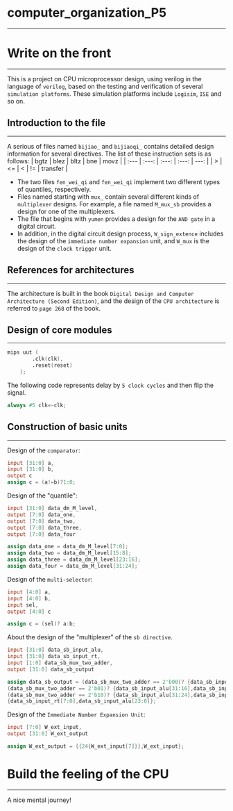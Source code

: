# computer_organization_P5
---
# Write on the front
---
This is a project on CPU microprocessor design, using verilog in the language of `verilog`, based on the testing and verification of several `simulation platforms`. These simulation platforms include `Logisim`, `ISE` and so on.

## Introduction to the file
---
A serious of files named `bijiao_` and `bijiaoqi_` contains detailed design information for several directives. The list of these instruction sets is as follows:
| bgtz | blez | bltz | bne | movz |
| :--- | :---: | :---: | :---: | ---: |
| > | <= | < | != | transfer |

*    The two files `fen_wei_qi` and `fen_wei_qi` implement two different types of quantiles, respectively.
*    Files named starting with `mux_` contain several different kinds of `multiplexer` designs. For example, a file named `M_mux_sb` provides a design for one of the multiplexers.
*    The file that begins with `yumen` provides a design for the `AND gate` in a digital circuit.
*    In addition, in the digital circuit design process, `W_sign_extence` includes the design of the `immediate number expansion` unit, and `W_mux` is the design of the `clock trigger` unit.

## References for architectures
---
The architecture is built in the book `Digital Design and Computer Architecture (Second Edition)`, and the design of the `CPU architecture` is referred to `page 268` of the book.

## Design of core modules
---
```Verilog
mips uut (
		.clk(clk), 
		.reset(reset)
	);
```

The following code represents delay by `5 clock cycles` and then flip the signal.
``` Verilog
always #5 clk=~clk;
```
## Construction of basic units
---

Design of the `comparator`:
```Verilog
input [31:0] a,
input [31:0] b,
output c
assign c = (a!=b)?1:0;
```

Design of the "quantile":
```Verilog
input [31:0] data_dm_M_level,
output [7:0] data_one,
output [7:0] data_two,
output [7:0] data_three,
output [7:0] data_four

assign data_one = data_dm_M_level[7:0];
assign data_two = data_dm_M_level[15:8];
assign data_three = data_dm_M_level[23:16];
assign data_four = data_dm_M_level[31:24];
```

Design of the `multi-selector`:
```Verilog
input [4:0] a,
input [4:0] b,
input sel,
output [4:0] c

assign c = (sel)? a:b;
```

About the design of the "multiplexer" of the `sb directive`.
```Verilog
input [31:0] data_sb_input_alu,
input [31:0] data_sb_input_rt,
input [1:0] data_sb_mux_two_adder,
output [31:0] data_sb_output

assign data_sb_output = (data_sb_mux_two_adder == 2'b00)? {data_sb_input_alu[31:8],data_sb_input_rt[7:0]}:
(data_sb_mux_two_adder == 2'b01)? {data_sb_input_alu[31:16],data_sb_input_rt[7:0],data_sb_input_alu[7:0]}:
(data_sb_mux_two_adder == 2'b10)? {data_sb_input_alu[31:24],data_sb_input_rt[7:0],data_sb_input_alu[15:0]}:
{data_sb_input_rt[7:0],data_sb_input_alu[23:0]};
```

Design of the `Immediate Number Expansion Unit`:
```Verilog
input [7:0] W_ext_input,
output [31:0] W_ext_output

assign W_ext_output = {{24{W_ext_input[7]}},W_ext_input};
```
# Build the feeling of the CPU
---
A nice mental journey!
